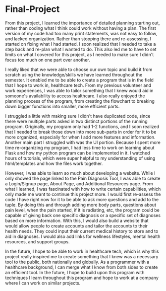 # Final-Project

From this project, I learned the importance of detailed planning starting out, rather than coding what I think could work without having a plan. The first version of my code had too many print statements, was not easy to follow, and lacked organization. Rather than stopping there and re-assessing, I started on fixing what I had started. I soon realized that I needed to take a step back and re-plan what I wanted to do. This also led me to have to set limits on what I covered for this project, as I needed to make sure I didn't focus too much on one part over another. 

I really liked that we were able to choose our own topic and build it from scratch using the knowledge/skills we have learned throughout the semester. It enabled me to be able to create a program that is in the field that I hope to work in, healthcare tech. From my previous volunteer and work experiences, I was able to tailor something that I knew would aid in someone's availability to access healthcare. I also really enjoyed the planning process of the program, from creating the flowchart to breaking down bigger functions into smaller, more efficient parts. 

I struggled a little with making sure I didn't have duplicated code, since there were multiple parts asked in two distinct portions of the running program. Originally, my program only had 1-2 functions, and I soon realized that I needed to break those down into more sub-parts in order for it to be more organized, especially for when I add more features and information. Another main part I struggled with was the UI portion. Because I spent more time re-organizing my program, I had less time to work on learning about Flask and how my python program can be implemented in it. I watched hours of tutorials, which were super helpful to my understanding of using html/templates and how the files work together. 

However, I was able to learn so much about developing a website. While I only showed the page linked to the Pain Diagnosis Tool, I was able to create a Login/Signup page, About Page, and Additional Resources page. From what I learned, I was fascinated with how to write certain capabilities, which only made me want to continue this project more. I would first re-assess the code I have right now for it to be able to ask more questions and add to the tuple. By doing this and through adding more body parts, questions about pain level, when the pain started, if it is radiating, etc, the program could be capable of giving back one specific diagnosis or a specific set of diagnoses based on more information. With this, I would also build a website that would allow people to create accounts and tailor the accounts to their health needs. They could input their current medical history to store and to aid in diagnoses. I would also add links for wellness lifestyles, mental health resources, and support groups. 

In the future, I hope to be able to work in healthcare tech, which is why this project really inspired me to create something that I knew was a necessary tool to the public, both nationally and globally. As a programmer with a healthcare background, I can merge what I know from both sides to create an efficient tool. In the future, I hope to build upon this program with techniques I learn throughout this program and hope to work at a company where I can work on similar projects. 

